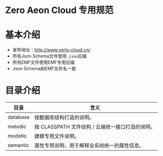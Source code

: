 # Zero Aeon Cloud 专用规范

# 基本介绍

* 发布地址：http://www.vertx-cloud.cn/
* 所有Json Schema文件使用`.json`后缀
* 所有EMF文件使用EMF专用后缀
* Json Schema和EMF文件名一致

# 目录介绍

| 目录       | 含义                              |
|----------|---------------------------------|
| database | 按数据库结构打造的说明。                    |
| melodic  | 按 CLASSPATH 文件结构 / 云端统一接口打造的说明。 |
| modello  | 建模专用文件说明。                       |
| semantic | 属性专用说明，用于解释全系统统一的属性信息。          |